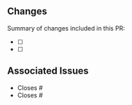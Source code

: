 ## Changes

Summary of changes included in this PR:

- [ ]
- [ ]

## Associated Issues

- Closes #
- Closes #
